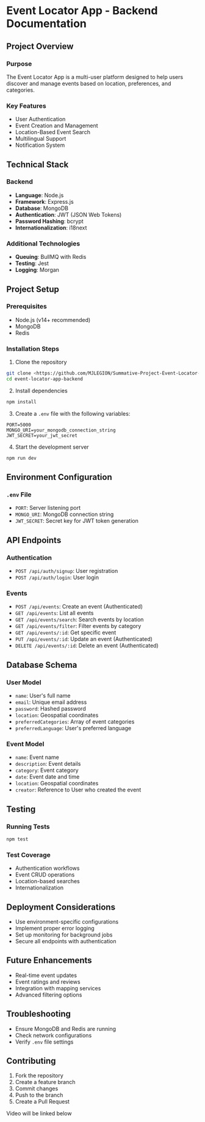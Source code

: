 # Event Locator App - Backend Documentation

## Project Overview

### Purpose
The Event Locator App is a multi-user platform designed to help users discover and manage events based on location, preferences, and categories.

### Key Features
- User Authentication
- Event Creation and Management
- Location-Based Event Search
- Multilingual Support
- Notification System

## Technical Stack

### Backend
- **Language**: Node.js
- **Framework**: Express.js
- **Database**: MongoDB
- **Authentication**: JWT (JSON Web Tokens)
- **Password Hashing**: bcrypt
- **Internationalization**: i18next

### Additional Technologies
- **Queuing**: BullMQ with Redis
- **Testing**: Jest
- **Logging**: Morgan

## Project Setup

### Prerequisites
- Node.js (v14+ recommended)
- MongoDB
- Redis

### Installation Steps
1. Clone the repository
```bash
git clone <https://github.com/MJLEGION/Summative-Project-Event-Locator-App---Backend.gitl>
cd event-locator-app-backend
```

2. Install dependencies
```bash
npm install
```

3. Create a `.env` file with the following variables:
```
PORT=5000
MONGO_URI=your_mongodb_connection_string
JWT_SECRET=your_jwt_secret
```

4. Start the development server
```bash
npm run dev
```

## Environment Configuration

### `.env` File
- `PORT`: Server listening port
- `MONGO_URI`: MongoDB connection string
- `JWT_SECRET`: Secret key for JWT token generation

## API Endpoints

### Authentication
- `POST /api/auth/signup`: User registration
- `POST /api/auth/login`: User login

### Events
- `POST /api/events`: Create an event (Authenticated)
- `GET /api/events`: List all events
- `GET /api/events/search`: Search events by location
- `GET /api/events/filter`: Filter events by category
- `GET /api/events/:id`: Get specific event
- `PUT /api/events/:id`: Update an event (Authenticated)
- `DELETE /api/events/:id`: Delete an event (Authenticated)

## Database Schema

### User Model
- `name`: User's full name
- `email`: Unique email address
- `password`: Hashed password
- `location`: Geospatial coordinates
- `preferredCategories`: Array of event categories
- `preferredLanguage`: User's preferred language

### Event Model
- `name`: Event name
- `description`: Event details
- `category`: Event category
- `date`: Event date and time
- `location`: Geospatial coordinates
- `creator`: Reference to User who created the event

## Testing

### Running Tests
```bash
npm test
```

### Test Coverage
- Authentication workflows
- Event CRUD operations
- Location-based searches
- Internationalization

## Deployment Considerations
- Use environment-specific configurations
- Implement proper error logging
- Set up monitoring for background jobs
- Secure all endpoints with authentication

## Future Enhancements
- Real-time event updates
- Event ratings and reviews
- Integration with mapping services
- Advanced filtering options

## Troubleshooting
- Ensure MongoDB and Redis are running
- Check network configurations
- Verify `.env` file settings

## Contributing
1. Fork the repository
2. Create a feature branch
3. Commit changes
4. Push to the branch
5. Create a Pull Request



Video will be linked below 
